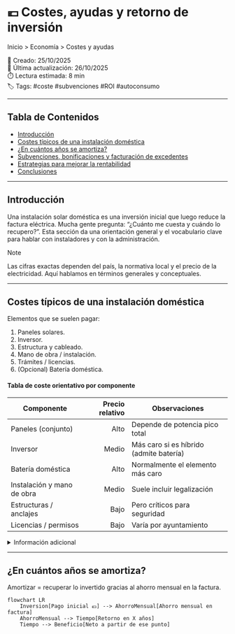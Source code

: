 

# 💶 Costes, ayudas y retorno de inversión

Inicio > Economía > Costes y ayudas

📅 Creado: 25/10/2025  
🔄 Última actualización: 26/10/2025  
⏱️ Lectura estimada: 8 min  
🏷️ Tags: #coste #subvenciones #ROI #autoconsumo

---

## Tabla de Contenidos
- [Introducción](#introducción)
- [Costes típicos de una instalación doméstica](#costes-típicos-de-una-instalación-doméstica)
- [¿En cuántos años se amortiza?](#en-cuántos-años-se-amortiza)
- [Subvenciones, bonificaciones y facturación de excedentes](#subvenciones-bonificaciones-y-facturación-de-excedentes)
- [Estrategias para mejorar la rentabilidad](#estrategias-para-mejorar-la-rentabilidad)
- [Conclusiones](#conclusiones)

---

## Introducción
Una instalación solar doméstica es una inversión inicial que luego reduce la factura eléctrica. Mucha gente pregunta: “¿Cuánto me cuesta y cuándo lo recupero?”. Esta sección da una orientación general y el vocabulario clave para hablar con instaladores y con la administración.

> [!NOTE]
> Las cifras exactas dependen del país, la normativa local y el precio de la electricidad. Aquí hablamos en términos generales y conceptuales.

---

## Costes típicos de una instalación doméstica

Elementos que se suelen pagar:
1. Paneles solares.
2. Inversor.
3. Estructura y cableado.
4. Mano de obra / instalación.
5. Trámites / licencias.
6. (Opcional) Batería doméstica.

#### Tabla de coste orientativo por componente
| Componente                    | Precio relativo | Observaciones                           |
|------------------------------|----------------:|-----------------------------------------|
| Paneles (conjunto)           | Alto            | Depende de potencia pico total          |
| Inversor                     | Medio           | Más caro si es híbrido (admite batería) |
| Batería doméstica            | Alto            | Normalmente el elemento más caro        |
| Instalación y mano de obra   | Medio           | Suele incluir legalización              |
| Estructuras / anclajes       | Bajo            | Pero críticos para seguridad            |
| Licencias / permisos         | Bajo            | Varía por ayuntamiento                  |

<details>
<summary>Información adicional</summary>
En una vivienda unifamiliar típica, el paquete “paneles + inversor + montaje” suele ser la parte más grande de la factura, más que los trámites.
</details>

---

## ¿En cuántos años se amortiza?

Amortizar = recuperar lo invertido gracias al ahorro mensual en la factura.

```mermaid
flowchart LR
    Inversion[Pago inicial 💶] --> AhorroMensual[Ahorro mensual en factura]
    AhorroMensual --> Tiempo[Retorno en X años]
    Tiempo --> Beneficio[Neto a partir de ese punto]
